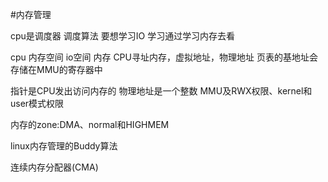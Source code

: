 #内存管理

cpu是调度器 调度算法
要想学习IO 学习通过学习内存去看

cpu 内存空间 io空间 内存
CPU寻址内存，虚拟地址，物理地址
页表的基地址会存储在MMU的寄存器中

指针是CPU发出访问内存的
物理地址是一个整数
MMU及RWX权限、kernel和user模式权限

内存的zone:DMA、normal和HIGHMEM

linux内存管理的Buddy算法

连续内存分配器(CMA)
